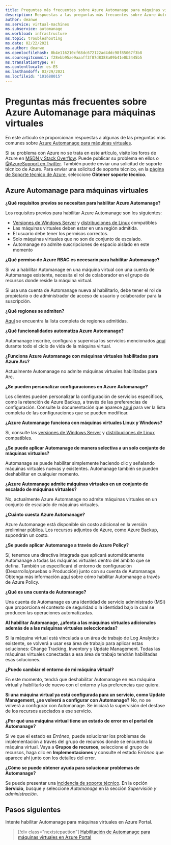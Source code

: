 ```yaml
---
title: Preguntas más frecuentes sobre Azure Automanage para máquinas virtuales
description: Respuestas a las preguntas más frecuentes sobre Azure Automanage para máquinas virtuales.
author: deanwe
ms.service: virtual-machines
ms.subservice: automanage
ms.workload: infrastructure
ms.topic: troubleshooting
ms.date: 02/22/2021
ms.author: deanwe
ms.openlocfilehash: 0b4e116210cf68dc672122ad4ddc98f85067f3b8
ms.sourcegitcommit: f28ebb95ae9aaaff3f87d8388a09b41e0b3445b5
ms.translationtype: HT
ms.contentlocale: es-ES
ms.lasthandoff: 03/29/2021
ms.locfileid: "101688015"
---
```

# <a name="frequently-asked-questions-for-azure-automanage-for-vms"></a>Preguntas más frecuentes sobre Azure Automanage para máquinas virtuales

En este artículo se proporcionan respuestas a algunas de las preguntas más comunes sobre [Azure Automanage para máquinas virtuales](automanage-virtual-machines.md).

Si su problema con Azure no se trata en este artículo, visite los foros de Azure en [MSDN y Stack Overflow](https://azure.microsoft.com/support/forums/). Puede publicar su problema en ellos o [@AzureSupport en Twitter](https://twitter.com/AzureSupport). También puede enviar una solicitud de soporte técnico de Azure. Para enviar una solicitud de soporte técnico, en la [página de Soporte técnico de Azure](https://azure.microsoft.com/support/options/), seleccione **Obtener soporte técnico**.


## <a name="azure-automanage-for-virtual-machines"></a>Azure Automanage para máquinas virtuales

**¿Qué requisitos previos se necesitan para habilitar Azure Automanage?**

Los requisitos previos para habilitar Azure Automanage son los siguientes:
- [Versiones de Windows Server](automanage-windows-server.md#supported-windows-server-versions) y [distribuciones de Linux](automanage-linux.md#supported-linux-distributions-and-versions) compatibles
- Las máquinas virtuales deben estar en una región admitida.
- El usuario debe tener los permisos correctos.
- Solo máquinas virtuales que no son de conjunto de escalado.
- Automanage no admite suscripciones de espacio aislado en este momento

**¿Qué permiso de Azure RBAC es necesario para habilitar Automanage?**

Si va a habilitar Automanage en una máquina virtual con una cuenta de Automanage existente, necesita el rol de colaborador en el grupo de recursos donde reside la máquina virtual.

Si usa una cuenta de Automanage nueva al habilitarlo, debe tener el rol de propietario o de administrador de acceso de usuario y colaborador para la suscripción.


**¿Qué regiones se admiten?**

[Aquí](./automanage-virtual-machines.md#supported-regions) se encuentra la lista completa de regiones admitidas.


**¿Qué funcionalidades automatiza Azure Automanage?**

Automanage inscribe, configura y supervisa los servicios mencionados [aquí](automanage-virtual-machines.md) durante todo el ciclo de vida de la máquina virtual.

**¿Funciona Azure Automanage con máquinas virtuales habilitadas para Azure Arc?**

Actualmente Automanage no admite máquinas virtuales habilitadas para Arc.

**¿Se pueden personalizar configuraciones en Azure Automanage?**

Los clientes pueden personalizar la configuración de servicios específicos, como la retención de Azure Backup, a través de las preferencias de configuración. Consulte la documentación que aparece [aquí](automanage-virtual-machines.md#customizing-an-environment-using-preferences) para ver la lista completa de las configuraciones que se pueden modificar.


**¿Azure Automanage funciona con máquinas virtuales Linux y Windows?**

Sí, consulte las [versiones de Windows Server](automanage-windows-server.md#supported-windows-server-versions) y [distribuciones de Linux](automanage-linux.md#supported-linux-distributions-and-versions) compatibles.


**¿Se puede aplicar Automanage de manera selectiva a un solo conjunto de máquinas virtuales?**

Automanage se puede habilitar simplemente haciendo clic y señalando máquinas virtuales nuevas y existentes. Automanage también se pueden deshabilitar en cualquier momento.


**¿Azure Automanage admite máquinas virtuales en un conjunto de escalado de máquinas virtuales?**

No, actualmente Azure Automanage no admite máquinas virtuales en un conjunto de escalado de máquinas virtuales.


**¿Cuánto cuesta Azure Automanage?**

Azure Automanage está disponible sin costo adicional en la versión preliminar pública. Los recursos adjuntos de Azure, como Azure Backup, supondrán un costo.


**¿Se puede aplicar Automanage a través de Azure Policy?**

Sí, tenemos una directiva integrada que aplicará automáticamente Automanage a todas las máquinas virtuales dentro del ámbito que se defina. También se especificará el entorno de configuración (Desarrollo/pruebas o Producción) junto con su cuenta de Automanage. Obtenga más información [aquí](virtual-machines-policy-enable.md) sobre cómo habilitar Automanage a través de Azure Policy.


**¿Qué es una cuenta de Automanage?**

Una cuenta de Automanage es una identidad de servicio administrado (MSI) que proporciona el contexto de seguridad o la identidad bajo la cual se producen las operaciones automatizadas.


**Al habilitar Automanage, ¿afecta a las máquinas virtuales adicionales además de a las máquinas virtuales seleccionadas?**

Si la máquina virtual está vinculada a un área de trabajo de Log Analytics existente, se volverá a usar esa área de trabajo para aplicar estas soluciones: Change Tracking, Inventory y Update Management. Todas las máquinas virtuales conectadas a esa área de trabajo tendrán habilitadas esas soluciones.


**¿Puedo cambiar el entorno de mi máquina virtual?**

En este momento, tendrá que deshabilitar Automanage en esa máquina virtual y habilitarlo de nuevo con el entorno y las preferencias que quiera.


**Si una máquina virtual ya está configurada para un servicio, como Update Management, ¿se volverá a configurar con Automanage?**
No, no se volverá a configurar con Automanage. Se iniciará la supervisión del desfase de los recursos asociados a ese servicio.


**¿Por qué una máquina virtual tiene un estado de error en el portal de Automanage?**

Si ve que el estado es *Erróneo*, puede solucionar los problemas de implementación a través del grupo de recursos donde se encuentra la máquina virtual. Vaya a **Grupos de recursos**, seleccione el grupo de recursos, haga clic en **Implementaciones** y consulte el estado *Erróneo* que aparece ahí junto con los detalles del error.

**¿Cómo se puede obtener ayuda para solucionar problemas de Automanage?**

Se puede presentar una [incidencia de soporte técnico](https://ms.portal.azure.com/#blade/Microsoft_Azure_Support/HelpAndSupportBlade/newsupportrequest). En la opción **Servicio**, busque y seleccione *Automanage* en la sección *Supervisión y administración*.


## <a name="next-steps"></a>Pasos siguientes

Intente habilitar Automanage para máquinas virtuales en Azure Portal.

> [!div class="nextstepaction"]
> [Habilitación de Automanage para máquinas virtuales en Azure Portal](quick-create-virtual-machines-portal.md)